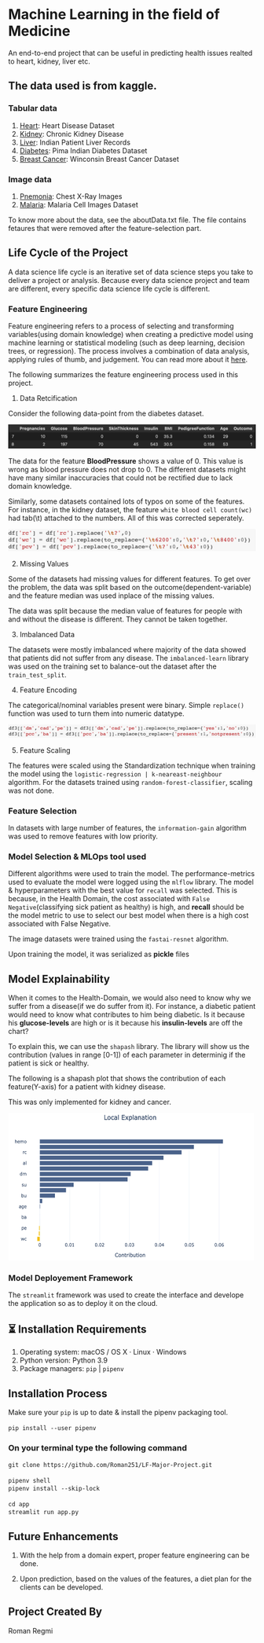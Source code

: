 # Machine Learning in the field of Medicine

An end-to-end project that can be useful in predicting health issues realted to heart, kidney, liver etc.

## The data used is from kaggle.

### Tabular data
  
1. [Heart](https://www.kaggle.com/ronitf/heart-disease-uci): Heart Disease Dataset 
2. [Kidney](https://www.kaggle.com/mansoordaku/ckdisease): Chronic Kidney Disease
3. [Liver](https://www.kaggle.com/uciml/indian-liver-patient-records): Indian Patient Liver Records
4. [Diabetes](https://www.kaggle.com/uciml/pima-indians-diabetes-database): Pima Indian Diabetes Dataset
5. [Breast Cancer](https://www.kaggle.com/uciml/breast-cancer-wisconsin-data): Winconsin Breast Cancer Dataset
### Image data
1. [Pnemonia](https://www.kaggle.com/paultimothymooney/chest-xray-pneumonia): Chest X-Ray Images
2. [Malaria](https://www.kaggle.com/iarunava/cell-images-for-detecting-malaria): Malaria Cell Images Dataset

To know more about the data, see the aboutData.txt file. The file contains fetaures that were removed after the feature-selection part.

## Life Cycle of the Project

A data science life cycle is an iterative set of data science steps you take to deliver a project or analysis. Because every data science project and team are different, every specific data science life cycle is different.

### Feature Engineering 

Feature engineering refers to a process of selecting and transforming variables(using domain knowledge) when creating a predictive model using machine learning or statistical modeling (such as deep learning, decision trees, or regression). The process involves a combination of data analysis, applying rules of thumb, and judgement. You can read more about it [here](https://www.displayr.com/what-is-feature-engineering/).

The following summarizes the feature engineering process used in this project.
1. Data Retcification

Consider the following data-point from the diabetes dataset.

<img src = "images/image/faulty_data.png">

The data for the feature **BloodPressure** shows a value of 0. This value is wrong as blood pressure does not drop to 0. The different datasets might have many similar inaccuracies that could not be rectified due to lack domain knowledge.

Similarly, some datasets contained lots of typos on some of the features. For instance, in the kidney dataset, the feature ``white blood cell count(wc)`` had tab(\t) attached to the numbers. All of this was corrected seperately. 

<img src = "images/image/typo.png">

2. Missing Values

Some of the datasets had missing values for different features. To get over the problem, the data was split based on the outcome(dependent-variable) and the feature median was used inplace of the missing values.

The data was split because the median value of features for people with and without the disease is different. They cannot be taken together.

3. Imbalanced Data

The datasets were mostly imbalanced where majority of the data showed that patients did not suffer from any disease. The ```imbalanced-learn``` library was used on the training set to balance-out the dataset after the ```train_test_split```.

4. Feature Encoding

The categorical/nominal variables present were binary. Simple ```replace()``` function was used to turn them into numeric datatype.

<img src = "images/image/encoding.png">

5. Feature Scaling

The features were scaled using the Standardization technique when training the model using the ```logistic-regression | k-neareast-neighbour``` algorithm. For the datasets trained using ```random-forest-classifier```, scaling was not done.

### Feature Selection

In datasets with large number of features, the ```information-gain``` algorithm was used to remove features with low priority. 

### Model Selection & MLOps tool used

Different algorithms were used to train the model. The performance-metrics used to evaluate the model were logged using the ```mlflow``` library. The model & hyperparameters with the best value for ```recall``` was selected. This is because, in the Health Domain, the cost associated with ```False Negative```(classifying sick patient as healthy) is high, and **recall** should be the model metric to use to select our best model when there is a high cost associated with False Negative.

The image datasets were trained using the ```fastai-resnet``` algorithm. 

Upon training the model, it was serialized as **pickle** files

## Model Explainability
When it comes to the Health-Domain, we would also need to know why we suffer from a disease(if we do suffer from it). For instance, a diabetic patient would need to know what contributes to him being diabetic. Is it because his **glucose-levels** are high or is it because his **insulin-levels** are off the chart? 

To explain this, we can use the ```shapash``` library. The library will show us the contribution (values in range [0-1]) of each parameter in determinig if the patient is sick or healthy. 

The following is a shapash plot that shows the contribution of each feature(Y-axis) for a patient with kidney disease.

This was only implemented for kidney and cancer.

<img src = "images/image/shapash.png" width=500 height=300>


### Model Deployement Framework

The ```streamlit``` framework was used to create the interface and develope the application so as to deploy it on the cloud.  

## ⏳ Installation Requirements
1. Operating system: macOS / OS X · Linux · Windows
2. Python version: Python 3.9
3. Package managers: ``pip`` | ```pipenv```

## Installation Process
Make sure your ```pip``` is up to date & install the pipenv packaging tool.

```pip install --user pipenv```

### On your terminal type the following command
```
git clone https://github.com/Roman251/LF-Major-Project.git

pipenv shell
pipenv install --skip-lock

cd app
streamlit run app.py
```

## Future Enhancements

1. With the help from a domain expert, proper feature engineering can be done. 

2. Upon prediction, based on the values of the features, a diet plan for the clients can be developed. 

## Project Created By
Roman Regmi
